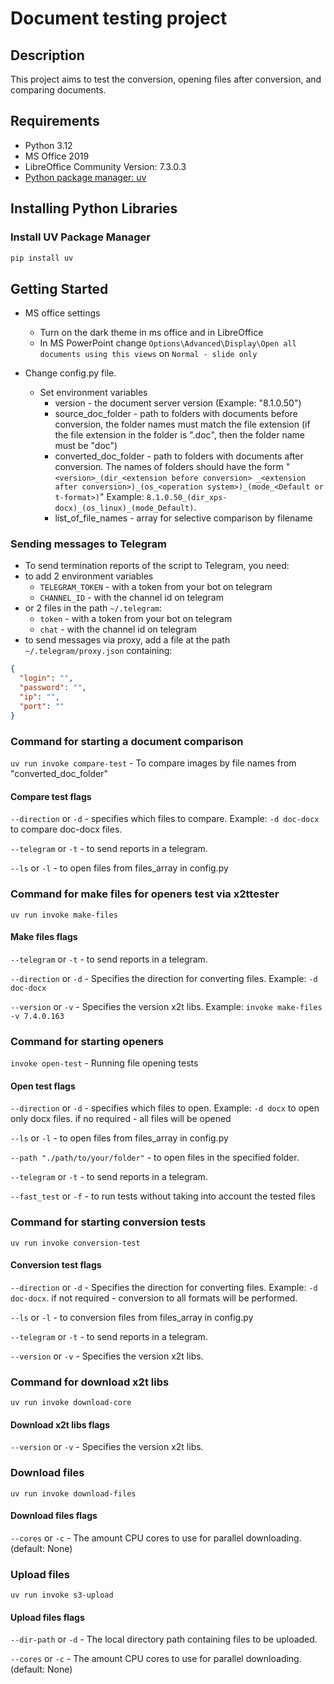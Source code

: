# Document testing project

## Description

This project aims to test the conversion,
opening files after conversion, and comparing documents.

## Requirements

* Python 3.12
* MS Office 2019
* LibreOffice Community Version: 7.3.0.3
* [Python package manager: uv](https://docs.astral.sh/uv/)

## Installing Python Libraries

### Install UV Package Manager

 ```bash
 pip install uv
 ```

## Getting Started

* MS office settings
  * Turn on the dark theme in ms office and in LibreOffice
  * In MS PowerPoint change
    ```Options\Advanced\Display\Open all documents using this views```
    on ```Normal - slide only```

* Change config.py file.
  * Set environment variables
    * version - the document server version (Example: "8.1.0.50")
    * source_doc_folder - path to folders with documents before conversion,
    the folder names must match the file
      extension
      (if the file extension in the folder is ".doc",
      then the folder name must be "doc")
    * converted_doc_folder - path to folders with documents after conversion.
      The names of folders should have the
      form "`<version>_(dir_<extension before conversion>
_<extension after conversion>)_(os_<operation system>)_(mode_<Default or t-format>)`"
      Example: `8.1.0.50_(dir_xps-docx)_(os_linux)_(mode_Default)`.
    * list_of_file_names - array for selective comparison by filename

### Sending messages to Telegram

* To send termination reports of the script to Telegram, you need:
* to add 2 environment variables
  * `TELEGRAM_TOKEN` - with a token from your bot on telegram
  * `CHANNEL_ID` - with the channel id on telegram
* or 2 files in the path `~/.telegram`:
  * `token` - with a token from your bot on telegram
  * `chat` - with the channel id on telegram
* to send messages via proxy, add a file at the path `~/.telegram/proxy.json` containing:

```json
{
  "login": "",
  "password": "",
  "ip": "",
  "port": ""
}
```

### Command for starting a document comparison

`uv run invoke compare-test` - To compare images by file names
from "converted_doc_folder"

#### Compare test flags

`--direction` or `-d` - specifies which files to compare.
Example: `-d doc-docx` to compare doc-docx files.

`--telegram` or `-t` - to send reports in a telegram.

`--ls` or `-l` - to open files from files_array in config.py

### Command for make files for openers test via x2ttester

`uv run invoke make-files`

#### Make files flags

`--telegram` or `-t` - to send reports in a telegram.

`--direction` or `-d` - Specifies the direction for converting files.
Example: `-d doc-docx`

`--version` or `-v` - Specifies the version x2t libs.
Example: `invoke make-files -v 7.4.0.163`

### Command for starting openers

`invoke open-test` - Running file opening tests

#### Open test flags

`--direction` or `-d` - specifies which files to open.
Example: `-d docx` to open only docx files. if no required - all
files will be opened

`--ls` or `-l` - to open files from files_array in config.py

`--path "./path/to/your/folder"` - to open files in the specified folder.

`--telegram` or `-t` - to send reports in a telegram.

`--fast_test` or `-f` - to run tests without taking
into account the tested files

### Command for starting conversion tests

`uv run invoke conversion-test`

#### Conversion test flags

`--direction` or `-d` - Specifies the direction for converting files.
Example: `-d doc-docx`. if not required -
conversion to all formats will be performed.

`--ls` or `-l` - to conversion files from files_array in config.py

`--telegram` or `-t` - to send reports in a telegram.

`--version` or `-v` - Specifies the version x2t libs.

### Command for download x2t libs

`uv run invoke download-core`

#### Download x2t libs flags

`--version` or `-v` - Specifies the version x2t libs.

### Download files

`uv run invoke download-files`

#### Download files flags

`--cores` or `-c` - The amount CPU cores
to use for parallel downloading. (default: None)

### Upload files

`uv run invoke s3-upload`

#### Upload files flags

`--dir-path` or `-d` - The local directory path
containing files to be uploaded.

`--cores` or `-c` - The amount CPU cores
to use for parallel downloading. (default: None)
